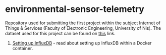 # environmental-sensor-telemetry

Repository used for submitting the first project within the subject Internet of Things & Services (Faculty of Electronic Engineering, University of Nis).
The dataset used for this project can be found on [this](https://www.kaggle.com/datasets/garystafford/environmental-sensor-data-132k?resource=download) link.

1. [Setting up InfluxDB](./influx/Setting%20up%20InfluxDB.md) - read about setting up InfluxDB within a Docker container.
